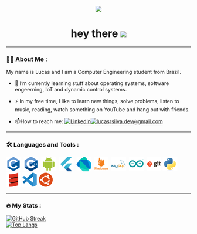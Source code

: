 <div id="header" align="center">
  <img src="https://media4.giphy.com/media/sk6yL9EGVeAcE/giphy.gif?cid=ecf05e47x30puek68insz8vj6itebt650rzyv2vroxdliy14&rid=giphy.gif&ct=g" width="400"/>
  <!---<br/><img src="https://komarev.com/ghpvc/?username=lucasri-silva&style=flat-square&color=blue" alt=""/>-->
  
  <h1>
    hey there
    <img src="https://media.giphy.com/media/hvRJCLFzcasrR4ia7z/giphy.gif" width="30px"/>
  </h1>
 
</div>

---

### :man_technologist: About Me :
My name is Lucas and I am a Computer Engineering student from Brazil.


- :telescope: I’m currently learning stuff about operating systems, software engeerning, IoT and dynamic control systems.
<!--
- :seedling: Exploring Technical Content Writing.
-->
- :zap: In my free time, I like to learn new things, solve problems, listen to music, reading, watch something on YouTube and hang out with friends.

- :mailbox:How to reach me: <a href="https://www.linkedin.com/in/lucas-silva-13b060168/">![LinkedIn](https://img.shields.io/badge/LinkedIn-0077B5?style=for-the-badge&logo=linkedin&logoColor=white)</a><a href="mailto:lucasrsilva.dev@gmail.com">![lucasrsilva.dev@gmail.com](https://img.shields.io/badge/Gmail-D14836?style=for-the-badge&logo=gmail&logoColor=white)</a>

---

### :hammer_and_wrench: Languages and Tools :

<div> 
  <img src="https://github.com/devicons/devicon/blob/master/icons/c/c-original.svg" title="C" alt="C" width="40" height="40"/>&nbsp;
  <img src="https://github.com/devicons/devicon/blob/master/icons/cplusplus/cplusplus-original.svg" title="C++" alt="C++" width="40" height="40"/>&nbsp; 
  <img src="https://github.com/devicons/devicon/blob/master/icons/android/android-original.svg" title="Android" alt="Android" width="40" height="40"/>&nbsp; 
  <img src="https://github.com/devicons/devicon/blob/master/icons/flutter/flutter-original.svg" title="Flutter" alt="Flutter" width="40" height="40"/>&nbsp;
  <img src="https://github.com/devicons/devicon/blob/master/icons/dart/dart-original.svg" title="Dart" alt="Dart" width="40" height="40"/>&nbsp;
  <img src="https://github.com/devicons/devicon/blob/master/icons/firebase/firebase-plain-wordmark.svg" title="Firebase" alt="Firebase" width="40" height="40"/>&nbsp;
  <img src="https://github.com/devicons/devicon/blob/master/icons/mysql/mysql-original-wordmark.svg" title="MySQL"  alt="MySQL" width="40" height="40"/>&nbsp;
  <img src="https://github.com/devicons/devicon/blob/master/icons/arduino/arduino-original.svg" title="Arduino" alt="Arduino" width="40" height="40"/>&nbsp; 
  <img src="https://github.com/devicons/devicon/blob/master/icons/git/git-original-wordmark.svg" title="Git" **alt="Git" width="40" height="40"/>
  <img src="https://github.com/devicons/devicon/blob/master/icons/python/python-original.svg" title="Python" **alt="Python" width="40" height="40"/>
  <img src="https://github.com/devicons/devicon/blob/master/icons/scala/scala-original.svg" title="Scala" **alt="Scala" width="40" height="40"/>
  <img src="https://github.com/devicons/devicon/blob/master/icons/vscode/vscode-original.svg" title="VScode" **alt="VScode" width="40" height="40"/>
  <img src="https://github.com/devicons/devicon/blob/master/icons/ubuntu/ubuntu-plain.svg" title="Ubuntu" **alt="Ubuntu" width="40" height="40"/>
  
</div>

---

### :fire: My Stats :
[![GitHub Streak](http://github-readme-streak-stats.herokuapp.com?user=lucasri-silva&theme=dark&background=000000)](https://git.io/streak-stats)
</br>[![Top Langs](https://github-readme-stats.vercel.app/api/top-langs/?username=lucasri-silva&layout=compact&theme=vision-friendly-dark&hide=MakeFile)](https://github.com/anuraghazra/github-readme-stats)




<!--
github profile reference: https://www.sitepoint.com/github-profile-readme/

- 🔭 I’m currently working on ...
- 🌱 I’m currently learning ...
- 👯 I’m looking to collaborate on ...
- 🤔 I’m looking for help with ...
- 💬 Ask me about ...
 ...
- 😄 Pronouns: ...
- ⚡ Fun fact: ...
-->
